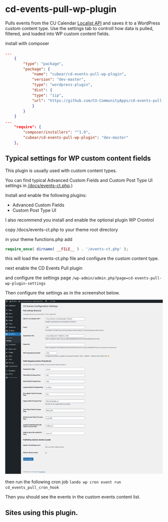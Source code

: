 # cd-events-pull-wp-plugin

Pulls events from the CU Calendar [Localist API](https://developer.localist.com/doc/api) and saves it to a WordPress custom content type.
Use the settings tab to controll how data is pulled, filtered, and loaded into WP custom content fields.

install with composer

```json
...
    {
        "type": "package",
        "package": {
            "name": "cubear/cd-events-pull-wp-plugin",
            "version": "dev-master",
            "type": "wordpress-plugin",
            "dist": {
            "type": "zip",
            "url": "https://github.com/CU-CommunityApps/cd-events-pull-wp-plugin/archive/master.zip"
            }
        }
    }
...
    "require": {
        "composer/installers": "^1.9",
        "cubear/cd-events-pull-wp-plugin": "dev-master"
    },
```

## Typical settings for WP custom content fields

This plugin is usually used with custom content types.

You can find typical Advanced Custom Fields and Custom Post Type UI settings in [/docs/events-ct.php](/docs/events-ct.php).) 

Install and enable the following plugins:

- Advanced Custom Fields
- Custom Post Type UI

I also recommend you install and enable the optional plugin WP Crontrol

copy /docs/events-ct.php to your theme root directory

in your theme functions.php add

```php
require_once( dirname( __FILE__ ) . '/events-ct.php' );
```

this will load the events-ct.php file and configure the custom content type.

next enable the CD Events Pull plugin

and configure the settings page `/wp-admin/admin.php?page=cd-events-pull-wp-plugin-settings`

Then configure the settings as in the screenshot below.

![events-pull-settings](/docs/events-pull-settings.png)

then run the following cron job `lando wp cron event run cd_events_pull_cron_hook`

Then you should see the events in the custom events content list.

## Sites using this plugin.
